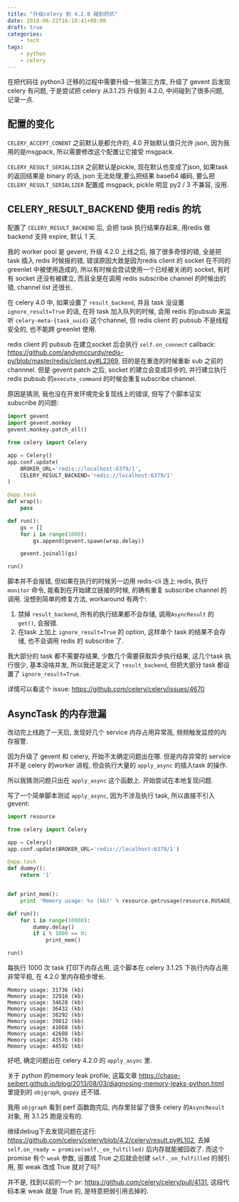 ```yaml
---
title: "升级celery 到 4.2.0 碰到的坑"
date: 2018-06-22T16:10:41+08:00
draft: true
categories:
    - tech
tags:
    - python
    - celery
---
```


在把代码往 python3 迁移的过程中需要升级一些第三方库, 升级了 gevent 后发现 celery 有问题, 于是尝试把 celery 从3.1.25 升级到 4.2.0, 中间碰到了很多问题, 记录一点. 

## 配置的变化

`CELERY_ACCEPT_CONENT` 之前默认是都允许的,  4.0 开始默认值只允许 json, 因为我用的是msgpack, 所以需要修改这个配置让它接受 msgpack.

`CELERY_RESULT_SERIALIZER` 之前默认是pickle, 现在默认也变成了json, 如果task 的返回结果是 binary 的话, json 无法处理,要么把结果 base64 编码, 要么把`CELERY_RESULT_SERIALIZER` 配置成 msgpack,  pickle 明显 py2 / 3 不兼容, 没用.

## CELERY_RESULT_BACKEND 使用 redis 的坑

配置了 `CELERY_RESULT_BACKEND` 后, 会把 task 执行结果存起来, 用redis 做backend 支持 expire, 默认 1 天.

我的 worker pool 是 gevent, 升级 4.2.0 上线之后, 报了很多奇怪的错, 全是把 task 插入 redis 时候报的错, 错误原因大致是因为redis client 
的 socket 在不同的 greenlet 中被使用造成的, 所以有时候会尝试使用一个已经被关闭的 socket,  有时有 socket 还没有被建立, 而且全是在调用
redis subscribe channel 的时候出的错, channel list 还很长.

在 celery 4.0 中, 如果设置了 `result_backend`, 并且 task 没设置 `ignore_result=True` 的话, 在将 task 加入队列的时候, 会用 redis 的pubsub
来监听 `celery-meta-{task_uuid}` 这个channel, 但 redis client 的 pubsub 不是线程安全的, 也不能跨 greenlet 使用.

redis client 的 pubsub 在建立socket 后会执行 `self.on_connect` callback: https://github.com/andymccurdy/redis-py/blob/master/redis/client.py#L2369, 目的是在重连的时候重新 sub 之前的 channnel. 但是 gevent patch 之后, socket 的建立会变成异步的, 并行建立执行redis pubsub 的`execute_command` 的时候会重复subscribe channel.

原因是猜测, 我也没在开发环境完全复现线上的错误, 但写了个脚本证实 subscribe 的问题:

``` python
import gevent
import gevent.monkey
gevent.monkey.patch_all()

from celery import Celery

app = Celery()
app.conf.update(
    BROKER_URL='redis://localhost:6379/1',
    CELERY_RESULT_BACKEND='redis://localhost:6379/1'
)

@app.task
def wrap():
    pass

def run():
    gs = []
    for i in range(1000):
        gs.append(gevent.spawn(wrap.delay))

    gevent.joinall(gs)

run()
```

脚本并不会报错, 但如果在执行的时候另一边用 redis-cli 连上 redis, 执行 `monitor` 命令, 能看到在开始建立链接的时候, 的确有重复 subscribe channel 的调用. 没想到简单的修复方法, workaround 有两个:

1. 禁掉 `result_backend`, 所有的执行结果都不会存储, 调用`AsyncResult` 的 `get()`, 会报错.
2. 在task 上加上 `ignore_result=True` 的 option, 这样单个 task 的结果不会存储, 也不会调用 redis 的 subscribe 了.

我大部分的 task 都不需要存结果, 少数几个需要获取异步执行结果, 这几个task 执行很少, 基本没啥并发, 所以我还是定义了 `result_backend`, 但把大部分 task 都设置了 `ignore_result=True`. 

详情可以看这个 issue: https://github.com/celery/celery/issues/4670

## AsyncTask 的内存泄漏

改动完上线跑了一天后,  发现好几个 service 内存占用异常高, 频频触发监控的内存报警.

因为升级了 gevent 和 celery, 开始不太确定问题出在哪. 但是内存异常的 service 并不是 celery 的worker 进程, 但会执行大量的 `apply_async` 的插入task 的操作.

所以我猜测问题只出在 `apply_async` 这个函数上. 开始尝试在本地复现问题.

写了一个简单脚本测试 `apply_async`, 因为不涉及执行 task, 所以直接不引入 gevent:

``` python
import resource

from celery import Celery

app = Celery()
app.conf.update(BROKER_URL='redis://localhost:6379/1')

@app.task
def dummy():
    return '1'


def print_mem():
    print 'Memory usage: %s (kb)' % resource.getrusage(resource.RUSAGE_SELF).ru_maxrss

def run():
    for i in range(10000):
        dummy.delay()
        if i % 1000 == 0:
            print_mem()

run()
```

每执行 1000 次 task 打印下内存占用, 这个脚本在 celery 3.1.25 下执行内存占用非常平稳, 在 4.2.0 里内存稳步增长.

```
Memory usage: 31736 (kb)
Memory usage: 32916 (kb)
Memory usage: 34628 (kb)
Memory usage: 36432 (kb)
Memory usage: 38292 (kb)
Memory usage: 39812 (kb)
Memory usage: 41668 (kb)
Memory usage: 42608 (kb)
Memory usage: 43576 (kb)
Memory usage: 44592 (kb)
```

好吧, 确定问题出在 celery 4.2.0 的 `apply_async` 里.

关于 python 的memory leak profile, 这篇文章 https://chase-seibert.github.io/blog/2013/08/03/diagnosing-memory-leaks-python.html 里提到的 `objgraph`, `guppy` 还不错.

我用 `objgraph` 看到 perf 函数跑完后, 内存里驻留了很多 celery 的`AsyncResult` 对象, 用 3.1.25 跑是没有的. 

继续debug下去发现问题在这行: https://github.com/celery/celery/blob/4.2/celery/result.py#L102, 去掉 `self.on_ready = promise(self._on_fulfilled)` 后内存就能被回收了. 而这个promise 有个 `weak` 参数, 设置成 True 之后就会创建 `self._on_fulfilled` 的弱引用,  那 weak 改成 True 就对了吗? 

并不是, 找到以前的一个 pr: https://github.com/celery/celery/pull/4131, 这段代码本来 weak 就是 True 的, 是特意把弱引用去掉的.


